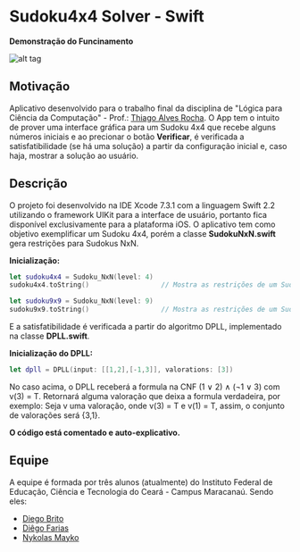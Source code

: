 # Sudoku4x4 Solver - Swift

**Demonstração do Funcinamento**

![alt tag](http://i.imgur.com/wFqTCra.gif)

## Motivação

Aplicativo desenvolvido para o trabalho final da disciplina de "Lógica para Ciência da Computação" - Prof.: [Thiago Alves Rocha](http://thiagoalvesifce.tk/). O App tem o intuito de prover uma interface gráfica para um Sudoku 4x4 que recebe alguns números iniciais e ao precionar o botão **Verificar**, é verificada a satisfatibilidade (se há uma solução) a partir da configuração inicial e, caso haja, mostrar a solução ao usuário.

## Descrição

O projeto foi desenvolvido na IDE Xcode 7.3.1 com a linguagem Swift 2.2 utilizando o framework UIKit para a interface de usuário, portanto fica disponível exclusivamente para a plataforma iOS. O aplicativo tem como objetivo exemplificar um Sudoku 4x4, porém a classe **SudokuNxN.swift** gera restrições para Sudokus NxN.

**Inicialização:**

```swift
let sudoku4x4 = Sudoku_NxN(level: 4)
sudoku4x4.toString()                  // Mostra as restrições de um Sudoku 4x4 no console

let sudoku9x9 = Sudoku_NxN(level: 9)
sudoku9x9.toString()                  // Mostra as restrições de um Sudoku 9x9 no console
```

E a satisfatibilidade é verificada a partir do algoritmo DPLL, implementado na classe **DPLL.swift**.

**Inicialização do DPLL:**

```swift
let dpll = DPLL(input: [[1,2],[-1,3]], valorations: [3])
```

No caso acima, o DPLL receberá a formula na CNF (1 ∨ 2) ∧ (¬1 ∨ 3) com v(3) = T. Retornará alguma valoração que deixa a formula verdadeira, por exemplo: Seja v uma valoração, onde v(3) = T e v(1) = T, assim, o conjunto de valorações será {3,1}. 

**O código está comentado e auto-explicativo.**

## Equipe

A equipe é formada por três alunos (atualmente) do Instituto Federal de Educação, Ciência e Tecnologia do Ceará - Campus Maracanaú. Sendo eles:

* [Diego Brito](http://lattes.cnpq.br/2238317369097882)
* [Diêgo Farias](http://lattes.cnpq.br/2171527148137210)
* [Nykolas Mayko](http://lattes.cnpq.br/7331320070132781)
